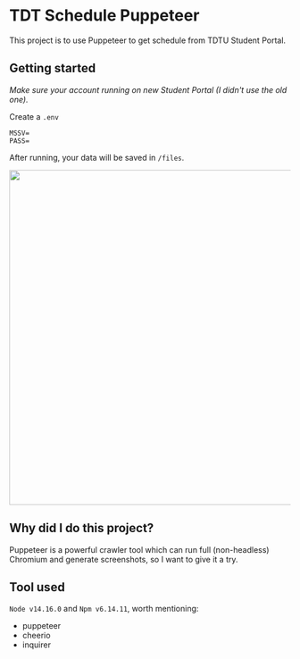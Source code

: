 # TDT Schedule Puppeteer
This project is to use Puppeteer to get schedule from TDTU Student Portal.

## Getting started
*Make sure your account running on new Student Portal (I didn't use the old one).*

Create a `.env`
```
MSSV=
PASS=
```

After running, your data will be saved in `/files`.

<img src="https://user-images.githubusercontent.com/61509318/134711598-de9ff964-0e43-4279-a9c7-f56945a7148b.gif" width=600/>

## Why did I do this project?
Puppeteer is a powerful crawler tool which can run full (non-headless) Chromium and generate screenshots, so I want to give it a try.

## Tool used
`Node v14.16.0` and `Npm v6.14.11`, worth mentioning:
- puppeteer
- cheerio
- inquirer
